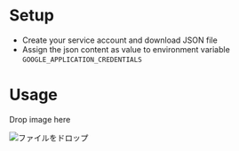 # Setup

- Create your service account and download JSON file
- Assign the json content as value to environment variable `GOOGLE_APPLICATION_CREDENTIALS`

# Usage

Drop image here

![ファイルをドロップ](https://user-images.githubusercontent.com/23391543/76159608-c00ead80-6165-11ea-9d94-641b297531bf.png)
